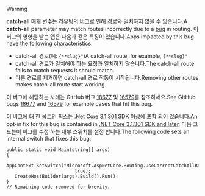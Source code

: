 > [!WARNING]
> <span data-ttu-id="262ca-101">**catch-all** 매개 변수는 라우팅의 [버그](https://github.com/dotnet/aspnetcore/issues/18677)로 인해 경로와 일치하지 않을 수 있습니다.</span><span class="sxs-lookup"><span data-stu-id="262ca-101">A **catch-all** parameter may match routes incorrectly due to a [bug](https://github.com/dotnet/aspnetcore/issues/18677) in routing.</span></span> <span data-ttu-id="262ca-102">이 버그의 영향을 받는 앱은 다음과 같은 특징이 있습니다.</span><span class="sxs-lookup"><span data-stu-id="262ca-102">Apps impacted by this bug have the following characteristics:</span></span>
>
> * <span data-ttu-id="262ca-103">catch-all 경로(예: `{**slug}"`)</span><span class="sxs-lookup"><span data-stu-id="262ca-103">A catch-all route, for example, `{**slug}"`</span></span>
> * <span data-ttu-id="262ca-104">catch-all 경로가 일치해야 하는 요청과 일치하지 않습니다.</span><span class="sxs-lookup"><span data-stu-id="262ca-104">The catch-all route fails to match requests it should match.</span></span>
> * <span data-ttu-id="262ca-105">다른 경로를 제거하면 catch-all 경로 작동이 시작됩니다.</span><span class="sxs-lookup"><span data-stu-id="262ca-105">Removing other routes makes catch-all route start working.</span></span>
>
> <span data-ttu-id="262ca-106">이 버그에 해당하는 사례는 GitHub 버그 [18677](https://github.com/dotnet/aspnetcore/issues/18677) 및 [16579](https://github.com/dotnet/aspnetcore/issues/16579)를 참조하세요.</span><span class="sxs-lookup"><span data-stu-id="262ca-106">See GitHub bugs [18677](https://github.com/dotnet/aspnetcore/issues/18677) and [16579](https://github.com/dotnet/aspnetcore/issues/16579) for example cases that hit this bug.</span></span>
>
> <span data-ttu-id="262ca-107">이 버그에 대 한 옵트인 픽스는 [.Net Core 3.1.301 SDK 이상](https://dotnet.microsoft.com/download/dotnet-core/3.1)에 포함 되어 있습니다.</span><span class="sxs-lookup"><span data-stu-id="262ca-107">An opt-in fix for this bug is contained in [.NET Core 3.1.301 SDK and later](https://dotnet.microsoft.com/download/dotnet-core/3.1).</span></span> <span data-ttu-id="262ca-108">다음 코드는이 버그를 수정 하는 내부 스위치를 설정 합니다.</span><span class="sxs-lookup"><span data-stu-id="262ca-108">The following code sets an internal switch that fixes this bug:</span></span>
>
>```
>public static void Main(string[] args)
>{
>    AppContext.SetSwitch("Microsoft.AspNetCore.Routing.UseCorrectCatchAllBehavior", 
>                          true);
>    CreateHostBuilder(args).Build().Run();
>}
>// Remaining code removed for brevity.
>```